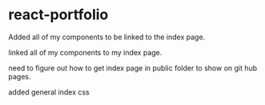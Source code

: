 # react-portfolio

Added all of my components to be linked to the index page.

linked all of my components to my index page.

need to figure out how to get index page in public folder to show on git hub pages.

added general index css 